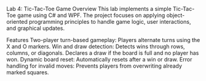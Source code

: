 Lab 4: Tic-Tac-Toe Game
Overview
This lab implements a simple Tic-Tac-Toe game using C# and WPF. The project focuses on applying object-oriented programming principles to handle game logic, user interactions, and graphical updates.

Features
Two-player turn-based gameplay:
Players alternate turns using the X and O markers.
Win and draw detection:
Detects wins through rows, columns, or diagonals.
Declares a draw if the board is full and no player has won.
Dynamic board reset:
Automatically resets after a win or draw.
Error handling for invalid moves:
Prevents players from overwriting already marked squares.
